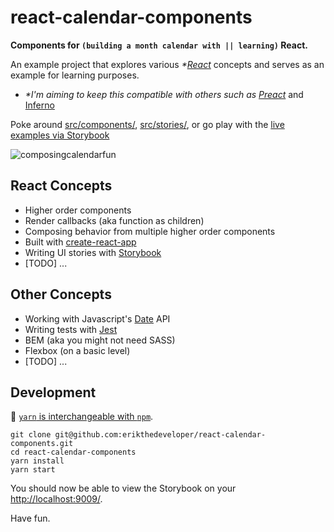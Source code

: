 # react-calendar-components

**Components for `(building a month calendar with || learning)` React.**

An example project that explores various _*[React](facebook.github.io/react/)_ concepts and serves as an example for learning purposes.

* _*I'm aiming to keep this compatible with others such as [Preact](https://preactjs.com/)_ and [Inferno](https://infernojs.org/)

Poke around [src/components/](src/components/), [src/stories/](src/stories/), or go play with the [live examples via Storybook](https://erikthedeveloper.github.io/react-calendar-components/)

![composingcalendarfun](https://cloud.githubusercontent.com/assets/1240178/21851184/223de5de-d7cb-11e6-8ca2-120364b5b317.gif)

## React Concepts

- Higher order components
- Render callbacks (aka function as children)
- Composing behavior from multiple higher order components
- Built with [create-react-app](https://github.com/facebookincubator/create-react-app)
- Writing UI stories with [Storybook](https://getstorybook.io/)
- [TODO] ...

## Other Concepts

- Working with Javascript's [Date](https://developer.mozilla.org/en-US/docs/Web/JavaScript/Reference/Global_Objects/Date) API
- Writing tests with [Jest](https://facebook.github.io/jest/)
- BEM (aka you might not need SASS)
- Flexbox (on a basic level)
- [TODO] ...

## Development

:memo: [`yarn` is interchangeable with `npm`](https://yarnpkg.com/en/docs/migrating-from-npm).

```
git clone git@github.com:erikthedeveloper/react-calendar-components.git
cd react-calendar-components
yarn install
yarn start
```

You should now be able to view the Storybook on your [http://localhost:9009/](http://localhost:9009/).

Have fun.
